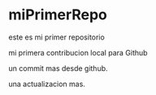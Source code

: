 # miPrimerRepo
este es mi primer repositorio

mi primera contribucion local para Github

un commit mas desde github.

una actualizacion mas.
